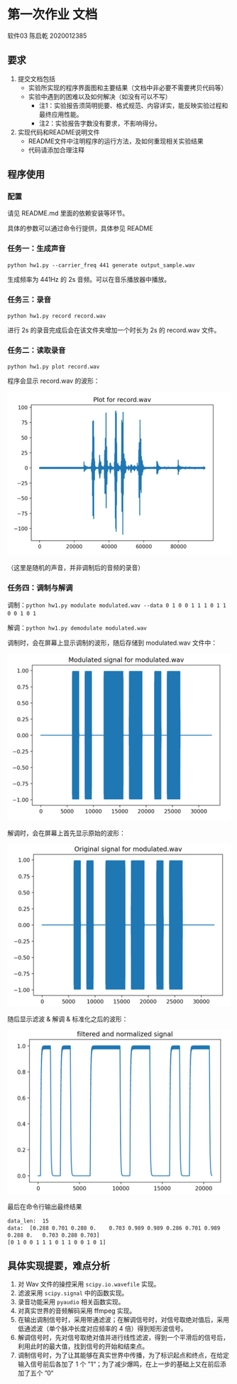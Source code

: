 # 第一次作业 文档

软件03 陈启乾 2020012385

## 要求

1. 提交文档包括
    + 实验所实现的程序界面图和主要结果（文档中非必要不需要拷贝代码等）
    + 实验中遇到的困难以及如何解决（如没有可以不写）
        + 注1：实验报告须简明扼要、格式规范、内容详实，能反映实验过程和最终应用性能。
        + 注2：实验报告字数没有要求，不影响得分。
2. 实现代码和README说明文件
    + README文件中注明程序的运行方法，及如何重现相关实验结果
    + 代码请添加合理注释


## 程序使用

### 配置

请见 README.md 里面的依赖安装等环节。

具体的参数可以通过命令行提供，具体参见 README

### 任务一：生成声音

`python hw1.py --carrier_freq 441 generate output_sample.wav`

生成频率为 441Hz 的 2s 音频。可以在音乐播放器中播放。

### 任务三：录音

`python hw1.py record record.wav`

进行 2s 的录音完成后会在该文件夹增加一个时长为 2s 的 record.wav 文件。

### 任务二：读取录音

`python hw1.py plot record.wav`

程序会显示 record.wav 的波形：

![Record](image.png)

（这里是随机的声音，并非调制后的音频的录音）



### 任务四：调制与解调

调制：`python hw1.py modulate modulated.wav --data 0 1 0 0 1 1 1 0 1 1 0 0 1 0 1` 

解调：`python hw1.py demodulate modulated.wav`

调制时，会在屏幕上显示调制的波形，随后存储到 modulated.wav 文件中：

![Modulated Signal](image-1.png)

解调时，会在屏幕上首先显示原始的波形：

![Original Signal](image-2.png)

随后显示滤波 & 解调 & 标准化之后的波形：

![Filtered ](image-3.png)

最后在命令行输出最终结果

```
data_len:  15
data:  [0.288 0.701 0.288 0.    0.703 0.989 0.989 0.286 0.701 0.989 0.288 0.   0.703 0.288 0.703]
[0 1 0 0 1 1 1 0 1 1 0 0 1 0 1]
```

## 具体实现提要，难点分析

1. 对 Wav 文件的操控采用 `scipy.io.wavefile` 实现。
2. 滤波采用 `scipy.signal` 中的函数实现。
3. 录音功能采用 `pyaudio` 相关函数实现。
4. 对真实世界的音频解码采用 ffmpeg 实现。
5. 在输出调制信号时，采用带通滤波；在解调信号时，对信号取绝对值后，采用低通滤波（单个脉冲长度对应频率的 4 倍）得到矩形波信号。
6. 解调信号时，先对信号取绝对值并进行线性滤波，得到一个平滑后的信号后，利用此时的最大值，找到信号的开始和结束点。
7. 调制信号时，为了让其能够在真实世界中传播，为了标识起点和终点，在给定输入信号前后各加了 1 个 ”1“；为了减少爆鸣，在上一步的基础上又在前后添加了五个 ”0“